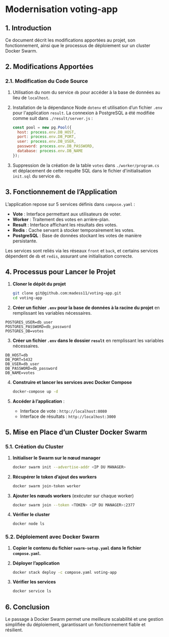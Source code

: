 # Modernisation voting-app

## 1. Introduction

Ce document décrit les modifications apportées au projet, son fonctionnement, ainsi que le processus de déploiement sur un cluster Docker Swarm.

## 2. Modifications Apportées

### 2.1. Modification du Code Source

1) Utilisation du nom du service `db` pour accéder à la base de données au lieu de `localhost`.
2) Installation de la dépendance Node `dotenv` et utilisation d’un fichier `.env` pour l'application `result`. La connexion à PostgreSQL a été modifiée comme suit dans `./result/server.js` :

   ```javascript
   const pool = new pg.Pool({
     host: process.env.DB_HOST,
     port: process.env.DB_PORT,
     user: process.env.DB_USER,
     password: process.env.DB_PASSWORD,
     database: process.env.DB_NAME
   });
   ```

3) Suppression de la création de la table `votes` dans `./worker/program.cs` et déplacement de cette requête SQL dans le fichier d'initialisation `init.sql` du service `db`.

## 3. Fonctionnement de l’Application

L’application repose sur 5 services définis dans `compose.yaml` :

- **Vote** : Interface permettant aux utilisateurs de voter.
- **Worker** : Traitement des votes en arrière-plan.
- **Result** : Interface affichant les résultats des votes.
- **Redis** : Cache servant à stocker temporairement les votes.
- **PostgreSQL** : Base de données stockant les votes de manière persistante.

Les services sont reliés via les réseaux `front` et `back`, et certains services dépendent de `db` et `redis`, assurant une initialisation correcte.

## 4. Processus pour Lancer le Projet

1. **Cloner le dépôt du projet**

   ```bash
   git clone git@github.com:madess11/voting-app.git
   cd voting-app
   ```

2. **Créer un fichier `.env` pour la base de données à la racine du projet** en remplissant les variables nécessaires.

```
POSTGRES_USER=db_user
POSTGRES_PASSWORD=db_password
POSTGRES_DB=votes
```

3. **Créer un fichier `.env` dans le dossier `result`** en remplissant les variables nécessaires.

```
DB_HOST=db
DB_PORT=5432
DB_USER=db_user
DB_PASSWORD=db_password
DB_NAME=votes
```

4. **Construire et lancer les services avec Docker Compose**

   ```bash
   docker-compose up -d
   ```

5. **Accéder à l’application** :
   - Interface de vote : `http://localhost:8080`
   - Interface de résultats : `http://localhost:3000`

## 5. Mise en Place d’un Cluster Docker Swarm

### 5.1. Création du Cluster

1. **Initialiser le Swarm sur le nœud manager**

   ```bash
   docker swarm init --advertise-addr <IP DU MANAGER>
   ```

2. **Récupérer le token d’ajout des workers**

   ```bash
   docker swarm join-token worker
   ```

3. **Ajouter les nœuds workers** (exécuter sur chaque worker)

   ```bash
   docker swarm join --token <TOKEN> <IP DU MANAGER>:2377
   ```

4. **Vérifier le cluster**

   ```bash
   docker node ls
   ```

### 5.2. Déploiement avec Docker Swarm

1. **Copier le contenu du fichier `swarm-setup.yaml` dans le fichier  `compose.yaml`**.
2. **Déployer l’application**

   ```bash
   docker stack deploy -c compose.yaml voting-app
   ```

3. **Vérifier les services**

   ```bash
   docker service ls
   ```

## 6. Conclusion

Le passage à Docker Swarm permet une meilleure scalabilité et une gestion simplifiée du déploiement, garantissant un fonctionnement fiable et résilient.
